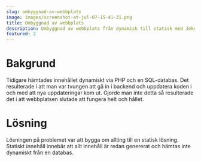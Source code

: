 ```yaml
---
slug: ombyggnad-av-webbplats
image: images/screenshot-at-jul-07-15-41-31.png
title: Ombyggnad av webbplats
description: Ombyggnad av webbplats från dynamisk till statisk med Jekyll.
featured: 2
---
```

# Bakgrund

Tidigare hämtades innehållet dynamiskt via PHP och en SQL-databas. Det resulterade i att man var tvungen att gå in i backend och uppdatera koden i och med att nya uppdateringar kom ut. Gjorde man inte detta så resulterade det i att webbplatsen slutade att fungera helt och hållet.

# Lösning

Lösningen på problemet var att bygga om allting till en statisk lösning. Statiskt innehåll innebär att allt innehåll är redan genererat och hämtas inte dynamiskt från en databas.